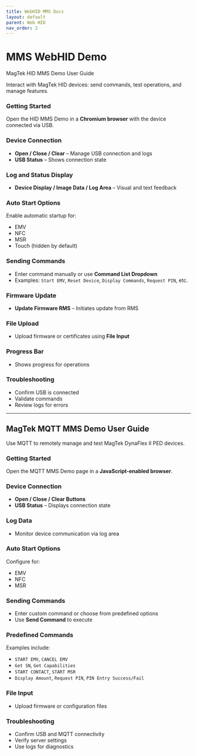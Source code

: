 ```yaml
---
title: WebHID MMS Docs
layout: default
parent: Web HID
nav_order: 2
---
```


# MMS WebHID Demo

MagTek HID MMS Demo User Guide

Interact with MagTek HID devices: send commands, test operations, and manage features.

### Getting Started

Open the HID MMS Demo in a **Chromium browser** with the device connected via USB.

### Device Connection

- **Open / Close / Clear** – Manage USB connection and logs  
- **USB Status** – Shows connection state

### Log and Status Display

- **Device Display / Image Data / Log Area** – Visual and text feedback

### Auto Start Options

Enable automatic startup for:
- EMV
- NFC
- MSR
- Touch (hidden by default)

### Sending Commands

- Enter command manually or use **Command List Dropdown**  
- Examples: `Start EMV`, `Reset Device`, `Display Commands`, `Request PIN`, etc.

### Firmware Update

- **Update Firmware RMS** – Initiates update from RMS

### File Upload

- Upload firmware or certificates using **File Input**

### Progress Bar

- Shows progress for operations

### Troubleshooting

- Confirm USB is connected  
- Validate commands  
- Review logs for errors

---

## MagTek MQTT MMS Demo User Guide

Use MQTT to remotely manage and test MagTek DynaFlex II PED devices.

### Getting Started

Open the MQTT MMS Demo page in a **JavaScript-enabled browser**.

### Device Connection

- **Open / Close / Clear Buttons**  
- **USB Status** – Displays connection state

### Log Data

- Monitor device communication via log area

### Auto Start Options

Configure for:
- EMV  
- NFC  
- MSR

### Sending Commands

- Enter custom command or choose from predefined options  
- Use **Send Command** to execute

### Predefined Commands

Examples include:
- `START EMV`, `CANCEL EMV`  
- `Get SN`, `Get Capabilities`  
- `START CONTACT`, `START MSR`  
- `Display Amount`, `Request PIN`, `PIN Entry Success/Fail`

### File Input

- Upload firmware or configuration files

### Troubleshooting

- Confirm USB and MQTT connectivity  
- Verify server settings  
- Use logs for diagnostics